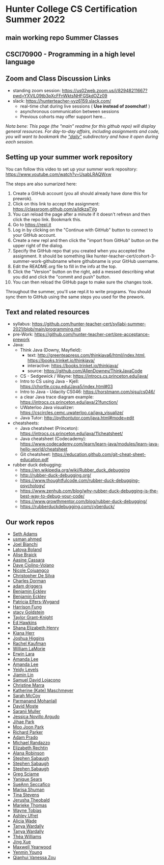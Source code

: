 # Hunter College CS Certification Summer 2022

## main working repo Summer Classes

## CSCI70900 - Programming in a high level language

## Zoom and Class Discussion Links
- standing zoom session: https://us02web.zoom.us/j/82948211667?pwd=YXVlL09tb3pXcFFnWktsNHFGSkdOZz09
- slack: https://hunterteacher-vyz6159.slack.com/
  - real-time chat during live sessions ( __Use instead of zoomchat!__ )
  - asynchronous communication between sessions
  - Previous cohorts may offer support here...

_Nota bene: This page (the "main" readme for this github repo) will display general resources. For day-to-day affairs, including assignments and code, you will want to bookmark the ["daily"](https://github.com/hunter-teacher-cert/csci70900-staging/tree/main/daily) subdirectory and have it open during each session._

## Setting up your summer work repository

You can follow this video to set up your summer work repository: https://www.youtube.com/watch?v=UsabLRAQWxw

The steps are also sumarized here:
1. Create a GitHub account (you all should already have done this for prewrok).
2. Click on this link to accept the assignment: https://classroom.github.com/a/IdkzaTVg
3. You can reload the page after a minute if it doesn't refresn and then click the repo link. Bookmark this.
4. Go to https://repl.it
5. Log in by clicking on the "Continue with GitHub" button to connect to your GitHub account.
6. Create a new repl and then click the "import from GitHub" button on    the upper right of the dialog.
7. Specify the GitHub repo that you created when you accepted the assignment. It should be something like hunter-teacher-cert/cohort-3-summer-work-githubname where githubname is your GitHub username.
8. Edit the README.org file to fill in the info at the top.
9. Click the "Version" button on the right, add a messed describing
   what you did and click the "commit and push" button.
10. You can then reload the GitHub page to make sure the changes took.

Throughout the summer, you'll use repl.it to write programs. You should sync them to GitHub using the same steps you used for the prework. 


## Text and related resources
- syllabus: https://github.com/hunter-teacher-cert/syllabi-summer-2021/blob/main/programming.md
- pre-Work: https://github.com/hunter-teacher-cert/pre-acceptance-prework
- Java:
  - Think Java (Downy, Mayfield):
    - text: http://greenteapress.com/thinkjava6/html/index.html, https://books.trinket.io/thinkjava/
    - interactive: https://books.trinket.io/thinkjava/
    - source: https://github.com/AllenDowney/ThinkJavaCode
  - CS - Sedgewick / Wayne: https://introcs.cs.princeton.edu/java/
  - Intro to CS using Java - Kjell: https://chortle.ccsu.edu/Java5/index.html#03
  - Intro to Java - Udacity CS046: https://horstmann.com/sjsu/cs046/
  - a clear Java trace diagram example: https://introcs.cs.princeton.edu/java/21function/
  - UWaterloo Java visualizer: https://cscircles.cemc.uwaterloo.ca/java_visualize/
  - Java Tutor: http://pythontutor.com/java.html#mode=edit
- cheatsheets:
  - Java cheatsheet (Princeton): https://introcs.cs.princeton.edu/java/11cheatsheet/
  - Java cheatsheet (Codecademy):  https://www.codecademy.com/learn/learn-java/modules/learn-java-hello-world/cheatsheet
  - Git cheatsheet: https://education.github.com/git-cheat-sheet-education.pdf
- rubber duck debugging:
  - https://en.wikipedia.org/wiki/Rubber_duck_debugging
  - http://rubber-duck-debugging.org/
  - https://www.thoughtfulcode.com/rubber-duck-debugging-psychology/
  - https://www.zenhub.com/blog/why-rubber-duck-debugging-is-the-best-way-to-debug-your-code/
  - https://www.growthmentor.com/blog/rubber-duck-debugging/
  - https://rubberduckdebugging.com/cyberduck/


## Our work repos

- [Seth Adams]()
- [usman ahmed]()
- [Joel Bianchi]()
- [Latoya Boland]()
- [Alise Braick]()
- [Aasine Cassara]()
- [Dave Ciolino-Volano]()
- [Nicole Cojuangco]()
- [Christopher De Silva]()
- [Charles Dorman]()
- [adam driggers]()
- [Benjamin Eckley]()
- [Benjamin Eckley]()
- [Patricia Elfers-Wygand]()
- [Harrison Fung]()
- [stacy Goldstein]()
- [Taylor Grant-Knight]()
- [Ed Hawkins]()
- [Shana Elizabeth Henry]()
- [Kiana Herr]()
- [Joshua Higgins]()
- [Rachel Kaufman]()
- [William LaMorie]()
- [Erwin Lara]()
- [Amanda Lee]()
- [Amanda Lee]()
- [Yeidy Levels]()
- [Jiamin Lin]()
- [Samuel David Lojacono]()
- [Christine Marra]()
- [Katherine (Kate) Maschmeyer]()
- [Sarah McCoy]()
- [Parmanand Mohanlall]()
- [David Moste]()
- [Saranii Muller]()
- [Jessica Novillo Argudo]()
- [Jihae Park]()
- [Moo Joon Park]()
- [Richard Parker]()
- [Adam Prado]()
- [Michael Randazzo]()
- [Elizabeth Rechtin]()
- [Alana Robinson]()
- [Stephen Sabaugh]()
- [Stephen Sabaugh]()
- [Stephen Sabaugh]()
- [Greg Sciame]()
- [Yanique Sears]()
- [SueAnn Seccafico]()
- [Marisa Shuman]()
- [Tina Stevens]()
- [Jerusha Theobald]()
- [Marieke Thomas]()
- [Wayne Tobias]()
- [Ashley Ufret]()
- [Alicia Wade]()
- [Tanya Wardally]()
- [Tanya Wardally]()
- [Théa Williams]()
- [Jing Xue]()
- [Maxwell Yearwood]()
- [Yenmin Young]()
- [Qianhui Vanessa Zou]()
